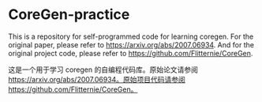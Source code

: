 # CoreGen-practice
This is a repository for self-programmed code for learning coregen. For the original paper, please refer to https://arxiv.org/abs/2007.06934. And for the original project code, please refer to https://github.com/Flitternie/CoreGen.

这是一个用于学习 coregen 的自编程代码库。原始论文请参阅 https://arxiv.org/abs/2007.06934。原始项目代码请参阅 https://github.com/Flitternie/CoreGen。
